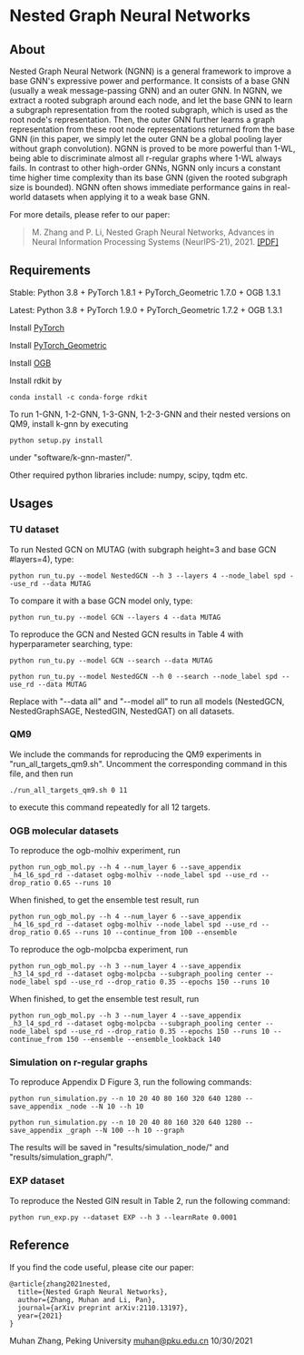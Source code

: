 Nested Graph Neural Networks
============================

About
-----
Nested Graph Neural Network (NGNN) is a general framework to improve a base GNN's expressive power and performance. It consists of a base GNN (usually a weak message-passing GNN) and an outer GNN. In NGNN, we extract a rooted subgraph around each node, and let the base GNN to learn a subgraph representation from the rooted subgraph, which is used as the root node's representation. Then, the outer GNN further learns a graph representation from these root node representations returned from the base GNN (in this paper, we simply let the outer GNN be a global pooling layer without graph convolution). NGNN is proved to be more powerful than 1-WL, being able to discriminate almost all r-regular graphs where 1-WL always fails. In contrast to other high-order GNNs, NGNN only incurs a constant time higher time complexity than its base GNN (given the rooted subgraph size is bounded). NGNN often shows immediate performance gains in real-world datasets when applying it to a weak base GNN.

For more details, please refer to our paper:
> M. Zhang and P. Li, Nested Graph Neural Networks, Advances in Neural Information Processing Systems (NeurIPS-21), 2021. [\[PDF\]](https://arxiv.org/pdf/2110.13197.pdf)

Requirements
------------
Stable: Python 3.8 + PyTorch 1.8.1 + PyTorch\_Geometric 1.7.0 + OGB 1.3.1

Latest: Python 3.8 + PyTorch 1.9.0 + PyTorch\_Geometric 1.7.2 + OGB 1.3.1

Install [PyTorch](https://pytorch.org/)

Install [PyTorch\_Geometric](https://rusty1s.github.io/pytorch_geometric/build/html/notes/installation.html)

Install [OGB](https://ogb.stanford.edu/docs/home/)

Install rdkit by 

    conda install -c conda-forge rdkit

To run 1-GNN, 1-2-GNN, 1-3-GNN, 1-2-3-GNN and their nested versions on QM9, install k-gnn by executing

    python setup.py install

under "software/k-gnn-master/".

Other required python libraries include: numpy, scipy, tqdm etc.

Usages
------

### TU dataset

To run Nested GCN on MUTAG (with subgraph height=3 and base GCN #layers=4), type:

    python run_tu.py --model NestedGCN --h 3 --layers 4 --node_label spd --use_rd --data MUTAG

To compare it with a base GCN model only, type:

    python run_tu.py --model GCN --layers 4 --data MUTAG

To reproduce the GCN and Nested GCN results in Table 4 with hyperparameter searching, type:

    python run_tu.py --model GCN --search --data MUTAG 

    python run_tu.py --model NestedGCN --h 0 --search --node_label spd --use_rd --data MUTAG

Replace with "--data all" and "--model all" to run all models (NestedGCN, NestedGraphSAGE, NestedGIN, NestedGAT) on all datasets.


### QM9

We include the commands for reproducing the QM9 experiments in "run_all_targets_qm9.sh". Uncomment the corresponding command in this file, and then run

    ./run_all_targets_qm9.sh 0 11

to execute this command repeatedly for all 12 targets.

### OGB molecular datasets

To reproduce the ogb-molhiv experiment, run

    python run_ogb_mol.py --h 4 --num_layer 6 --save_appendix _h4_l6_spd_rd --dataset ogbg-molhiv --node_label spd --use_rd --drop_ratio 0.65 --runs 10 

When finished, to get the ensemble test result, run

    python run_ogb_mol.py --h 4 --num_layer 6 --save_appendix _h4_l6_spd_rd --dataset ogbg-molhiv --node_label spd --use_rd --drop_ratio 0.65 --runs 10 --continue_from 100 --ensemble

To reproduce the ogb-molpcba experiment, run

    python run_ogb_mol.py --h 3 --num_layer 4 --save_appendix _h3_l4_spd_rd --dataset ogbg-molpcba --subgraph_pooling center --node_label spd --use_rd --drop_ratio 0.35 --epochs 150 --runs 10

When finished, to get the ensemble test result, run
    
    python run_ogb_mol.py --h 3 --num_layer 4 --save_appendix _h3_l4_spd_rd --dataset ogbg-molpcba --subgraph_pooling center --node_label spd --use_rd --drop_ratio 0.35 --epochs 150 --runs 10 --continue_from 150 --ensemble --ensemble_lookback 140

### Simulation on r-regular graphs

To reproduce Appendix D Figure 3, run the following commands:
    
    python run_simulation.py --n 10 20 40 80 160 320 640 1280 --save_appendix _node --N 10 --h 10

    python run_simulation.py --n 10 20 40 80 160 320 640 1280 --save_appendix _graph --N 100 --h 10 --graph

The results will be saved in "results/simulation\_node/" and "results/simulation\_graph/".

### EXP dataset

To reproduce the Nested GIN result in Table 2, run the following command:

    python run_exp.py --dataset EXP --h 3 --learnRate 0.0001

Reference
---------

If you find the code useful, please cite our paper:

    @article{zhang2021nested,
      title={Nested Graph Neural Networks},
      author={Zhang, Muhan and Li, Pan},
      journal={arXiv preprint arXiv:2110.13197},
      year={2021}
    }

Muhan Zhang, Peking University
muhan@pku.edu.cn
10/30/2021

